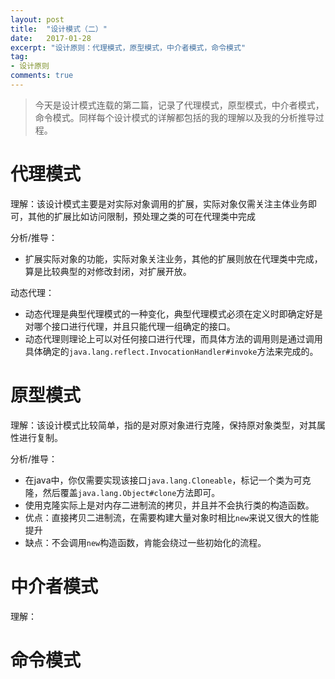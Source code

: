 ```yaml
---
layout: post
title:  "设计模式（二）"
date:   2017-01-28
excerpt: "设计原则：代理模式，原型模式，中介者模式，命令模式"
tag:
- 设计原则
comments: true
---
```

> 今天是设计模式连载的第二篇，记录了代理模式，原型模式，中介者模式，命令模式。同样每个设计模式的详解都包括的我的理解以及我的分析推导过程。

# 代理模式
理解：该设计模式主要是对实际对象调用的扩展，实际对象仅需关注主体业务即可，其他的扩展比如访问限制，预处理之类的可在代理类中完成

分析/推导：

* 扩展实际对象的功能，实际对象关注业务，其他的扩展则放在代理类中完成，算是比较典型的对修改封闭，对扩展开放。

动态代理：

* 动态代理是典型代理模式的一种变化，典型代理模式必须在定义时即确定好是对哪个接口进行代理，并且只能代理一组确定的接口。
* 动态代理则理论上可以对任何接口进行代理，而具体方法的调用则是通过调用具体确定的```java.lang.reflect.InvocationHandler#invoke```方法来完成的。

# 原型模式
理解：该设计模式比较简单，指的是对原对象进行克隆，保持原对象类型，对其属性进行复制。

分析/推导：

* 在java中，你仅需要实现该接口```java.lang.Cloneable```，标记一个类为可克隆，然后覆盖```java.lang.Object#clone```方法即可。
* 使用克隆实际上是对内存二进制流的拷贝，并且并不会执行类的构造函数。
* 优点：直接拷贝二进制流，在需要构建大量对象时相比```new```来说又很大的性能提升
* 缺点：不会调用```new```构造函数，肯能会绕过一些初始化的流程。

# 中介者模式
理解：

# 命令模式
